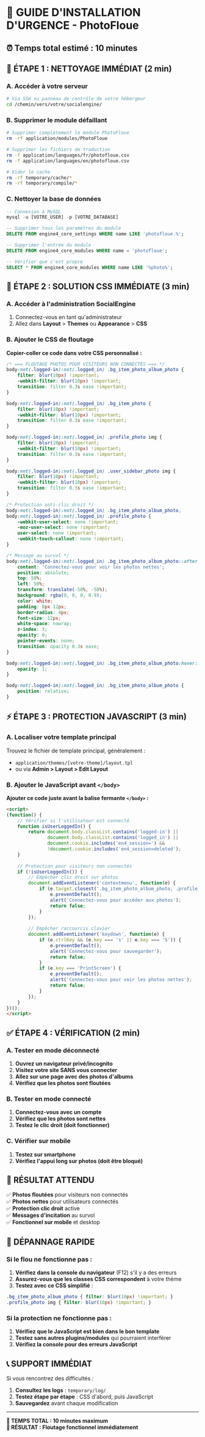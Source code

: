 # 🚨 GUIDE D'INSTALLATION D'URGENCE - PhotoFloue

## ⏰ Temps total estimé : 10 minutes

## 🛑 ÉTAPE 1 : NETTOYAGE IMMÉDIAT (2 min)

### A. Accéder à votre serveur
```bash
# Via SSH ou panneau de contrôle de votre hébergeur
cd /chemin/vers/votre/socialengine/
```

### B. Supprimer le module défaillant
```bash
# Supprimer complètement le module PhotoFloue
rm -rf application/modules/PhotoFloue

# Supprimer les fichiers de traduction
rm -f application/languages/fr/photofloue.csv
rm -f application/languages/en/photofloue.csv

# Vider le cache
rm -rf temporary/cache/*
rm -rf temporary/compile/*
```

### C. Nettoyer la base de données
```sql
-- Connexion à MySQL
mysql -u [VOTRE_USER] -p [VOTRE_DATABASE]

-- Supprimer tous les paramètres du module
DELETE FROM engine4_core_settings WHERE name LIKE 'photofloue.%';

-- Supprimer l'entrée du module
DELETE FROM engine4_core_modules WHERE name = 'photofloue';

-- Vérifier que c'est propre
SELECT * FROM engine4_core_modules WHERE name LIKE '%photo%';
```

## 🎨 ÉTAPE 2 : SOLUTION CSS IMMÉDIATE (3 min)

### A. Accéder à l'administration SocialEngine
1. Connectez-vous en tant qu'administrateur
2. Allez dans **Layout** > **Themes** ou **Appearance** > **CSS**

### B. Ajouter le CSS de floutage
**Copier-coller ce code dans votre CSS personnalisé :**

```css
/* === FLOUTAGE PHOTOS POUR VISITEURS NON CONNECTÉS === */
body:not(.logged-in):not(.logged_in) .bg_item_photo_album_photo {
    filter: blur(10px) !important;
    -webkit-filter: blur(10px) !important;
    transition: filter 0.3s ease !important;
}

body:not(.logged-in):not(.logged_in) .bg_item_photo {
    filter: blur(10px) !important;
    -webkit-filter: blur(10px) !important;
    transition: filter 0.3s ease !important;
}

body:not(.logged-in):not(.logged_in) .profile_photo img {
    filter: blur(10px) !important;
    -webkit-filter: blur(10px) !important;
    transition: filter 0.3s ease !important;
}

body:not(.logged-in):not(.logged_in) .user_sidebar_photo img {
    filter: blur(10px) !important;
    -webkit-filter: blur(10px) !important;
    transition: filter 0.3s ease !important;
}

/* Protection anti-clic droit */
body:not(.logged-in):not(.logged_in) .bg_item_photo_album_photo,
body:not(.logged-in):not(.logged_in) .profile_photo {
    -webkit-user-select: none !important;
    -moz-user-select: none !important;
    user-select: none !important;
    -webkit-touch-callout: none !important;
}

/* Message au survol */
body:not(.logged-in):not(.logged_in) .bg_item_photo_album_photo::after {
    content: 'Connectez-vous pour voir les photos nettes';
    position: absolute;
    top: 50%;
    left: 50%;
    transform: translate(-50%, -50%);
    background: rgba(0, 0, 0, 0.9);
    color: white;
    padding: 8px 12px;
    border-radius: 4px;
    font-size: 12px;
    white-space: nowrap;
    z-index: 3;
    opacity: 0;
    pointer-events: none;
    transition: opacity 0.3s ease;
}

body:not(.logged-in):not(.logged_in) .bg_item_photo_album_photo:hover::after {
    opacity: 1;
}

body:not(.logged-in):not(.logged_in) .bg_item_photo_album_photo {
    position: relative;
}
```

## ⚡ ÉTAPE 3 : PROTECTION JAVASCRIPT (3 min)

### A. Localiser votre template principal
Trouvez le fichier de template principal, généralement :
- `application/themes/[votre-theme]/layout.tpl`
- ou via **Admin > Layout > Edit Layout**

### B. Ajouter le JavaScript avant `</body>`
**Ajouter ce code juste avant la balise fermante `</body>` :**

```html
<script>
(function() {
    // Vérifier si l'utilisateur est connecté
    function isUserLoggedIn() {
        return document.body.classList.contains('logged-in') || 
               document.body.classList.contains('logged_in') ||
               document.cookie.includes('en4_session=') && 
               !document.cookie.includes('en4_session=deleted');
    }
    
    // Protection pour visiteurs non connectés
    if (!isUserLoggedIn()) {
        // Empêcher clic droit sur photos
        document.addEventListener('contextmenu', function(e) {
            if (e.target.closest('.bg_item_photo_album_photo, .profile_photo')) {
                e.preventDefault();
                alert('Connectez-vous pour accéder aux photos');
                return false;
            }
        });
        
        // Empêcher raccourcis clavier
        document.addEventListener('keydown', function(e) {
            if (e.ctrlKey && (e.key === 's' || e.key === 'S')) {
                e.preventDefault();
                alert('Connectez-vous pour sauvegarder');
                return false;
            }
            if (e.key === 'PrintScreen') {
                e.preventDefault();
                alert('Connectez-vous pour voir les photos nettes');
                return false;
            }
        });
    }
})();
</script>
```

## ✅ ÉTAPE 4 : VÉRIFICATION (2 min)

### A. Tester en mode déconnecté
1. **Ouvrez un navigateur privé/incognito**
2. **Visitez votre site SANS vous connecter**
3. **Allez sur une page avec des photos d'albums**
4. **Vérifiez que les photos sont floutées**

### B. Tester en mode connecté
1. **Connectez-vous avec un compte**
2. **Vérifiez que les photos sont nettes**
3. **Testez le clic droit (doit fonctionner)**

### C. Vérifier sur mobile
1. **Testez sur smartphone**
2. **Vérifiez l'appui long sur photos (doit être bloqué)**

## 🎯 RÉSULTAT ATTENDU

✅ **Photos floutées** pour visiteurs non connectés  
✅ **Photos nettes** pour utilisateurs connectés  
✅ **Protection clic droit** active  
✅ **Messages d'incitation** au survol  
✅ **Fonctionnel sur mobile** et desktop  

## 🔧 DÉPANNAGE RAPIDE

### Si le flou ne fonctionne pas :
1. **Vérifiez dans la console du navigateur** (F12) s'il y a des erreurs
2. **Assurez-vous que les classes CSS correspondent** à votre thème
3. **Testez avec ce CSS simplifié** :
```css
.bg_item_photo_album_photo { filter: blur(10px) !important; }
.profile_photo img { filter: blur(10px) !important; }
```

### Si la protection ne fonctionne pas :
1. **Vérifiez que le JavaScript est bien dans le bon template**
2. **Testez sans autres plugins/modules** qui pourraient interférer
3. **Vérifiez la console pour des erreurs JavaScript**

## 📞 SUPPORT IMMÉDIAT

Si vous rencontrez des difficultés :
1. **Consultez les logs** : `temporary/log/`
2. **Testez étape par étape** : CSS d'abord, puis JavaScript
3. **Sauvegardez** avant chaque modification

---

**🚀 TEMPS TOTAL : 10 minutes maximum**  
**🎯 RÉSULTAT : Floutage fonctionnel immédiatement**